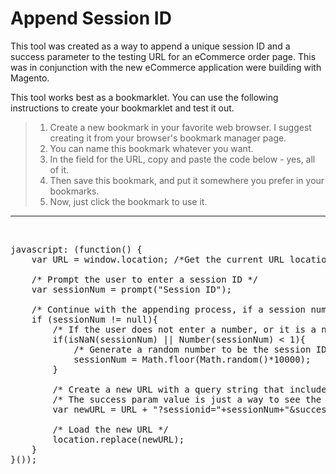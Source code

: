 # Append Session ID

This tool was created as a way to append a unique session ID and a success parameter to the testing URL for an eCommerce order page. This was in conjunction with the new eCommerce application were building with Magento.

This tool works best as a bookmarklet. You can use the following instructions to create your bookmarklet and test it out.
> 1. Create a new bookmark in your favorite web browser. I suggest creating it from your browser's bookmark manager page.
> 2. You can name this bookmark whatever you want.
> 3. In the field for the URL, copy and paste the code below - yes, all of it.
> 4. Then save this bookmark, and put it somewhere you prefer in your bookmarks.
> 5. Now, just click the bookmark to use it.

<hr/>

<br/>

<pre>
javascript: (function() {
    var URL = window.location; /*Get the current URL location*/
    
    /* Prompt the user to enter a session ID */
    var sessionNum = prompt("Session ID");
    
    /* Continue with the appending process, if a session number is entered */
    if (sessionNum != null){
        /* If the user does not enter a number, or it is a negative number, then generate a random one*/
        if(isNaN(sessionNum) || Number(sessionNum) < 1){
            /* Generate a random number to be the session ID */
            sessionNum = Math.floor(Math.random()*10000); 
        }
        
        /* Create a new URL with a query string that includes the session ID.*/
        /* The success param value is just a way to see the results of your purchase */
        var newURL = URL + "?sessionid="+sessionNum+"&success="+encodeURIComponent("http://ecomm-mag-t1.agora.local/marketplacecheckout/success/stub");
        
        /* Load the new URL */
        location.replace(newURL);        
    }  
}());
</pre>

